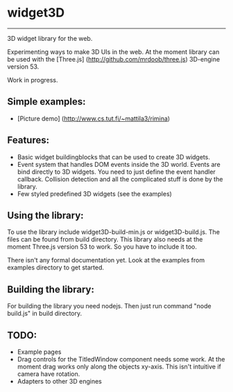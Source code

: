 widget3D
=======
-------

3D widget library for the web.

Experimenting ways to make 3D UIs in the web. At the moment library can be used with the [Three.js] (http://github.com/mrdoob/three.js) 3D-engine version 53.

Work in progress.

Simple examples:
-------
* [Picture demo] (http://www.cs.tut.fi/~mattila3/rimina)

Features:
-------
* Basic widget buildingblocks that can be used to create 3D widgets.
* Event system that handles DOM events inside the 3D world. Events are bind directly to 3D widgets.
You need to just define the event handler callback. Collision detection and all the complicated stuff is done by the library.
* Few styled predefined 3D widgets (see the examples)


Using the library:
-------

To use the library include widget3D-build-min.js or widget3D-build.js. The files can be found from build directory.
This library also needs at the moment Three.js version 53 to work. So you have to include it too.

There isn't any formal documentation yet. Look at the examples from examples directory to get started.

Building the library:
-------

For building the library you need nodejs. Then just run command "node build.js" in build directory.

TODO:
-------
* Example pages
* Drag controls for the TitledWindow component needs some work. At the moment drag works only along the objects xy-axis.
This isn't intuitive if camera have rotation.
* Adapters to other 3D engines